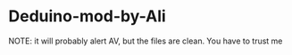 # Deduino-mod-by-Ali
NOTE:  it will probably alert AV, but the files are clean. You have to trust me
